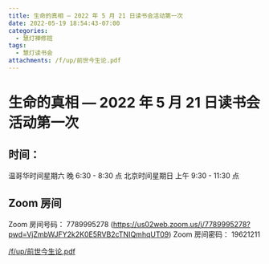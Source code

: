 ```yaml
---
title: 生命的真相 — 2022 年 5 月 21 日读书会活动第一次
date: 2022-05-19 18:54:43-07:00
categories:
  - 慧灯禅修班
tags:
  - 慧灯读书会
attachments: /f/up/前世今生论.pdf
---
```

# 生命的真相 — 2022 年 5 月 21 日读书会活动第一次

## 时间：

温哥华时间星期六 晚 6:30 - 8:30 点
北京时间星期日 上午 9:30 - 11:30 点

## Zoom 房间

Zoom 房间号码： 7789995278 (https://us02web.zoom.us/j/7789995278?pwd=VjZmbWJFY2k2K0E5RVB2cTNIQmhqUT09)
Zoom 房间密码： 19621211

[/f/up/前世今生论.pdf](https://s3.ap-northeast-1.wasabisys.com/hdcx/hdv/f/up/前世今生论.pdf)